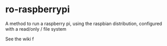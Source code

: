 # ro-raspberrypi
A method to run a raspberry pi, using the raspbian distribution, configured with a read/only / file system

See the wiki f
